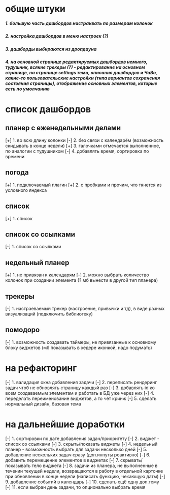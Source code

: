 # общие штуки
##### 1. большую часть дашбордов настраивать по размерам колонок
##### 2. настройка дашбордов в меню настроек (?)
##### 3. дашборды выбираются из дропдауна
##### 4. на основной странице редактируемых дашбордов немного, тудушник, всякие трекеры (?) - редактирование на основном странице, на странице settings тема, описания дашбордов и ЧаВо, какие-то пользовательские настройки (типа вариантов сохранения состояния страницы), отображение основных элементов, которые есть по умолчанию



# список дашбордов

## планер с еженедельными делами
[+] 1. во всю длину колонки
[-] 2. без связи с календарём (возможность скидывать в конце недели)
[+] 3. галочками отмечается выполненное, по аналогии с тудушником
[-] 4. добавлять время, сортировка по времени

## погода
[+] 1. подключаемый плагин
[+] 2. с пробками и прочим, что тянется из условного яндекса

## список
[+] 1. список

## список со ссылками
[-] 1. список со ссылками

## недельный планер
[+] 1. не привязан к календарям
[-] 2. можно выбрать количество колонок при создании элемента (? мб вынести в другой тип планера)

## трекеры
[-] 1. настраеваемый трекер (настроение, привычки и тд), в виде разных визуализаций (подключить библиотеку)

## помодоро
[-] 1. возможность создавать таймеры, не привязанные к основному блоку виджетов (мб показывать в хедере иконкой, надо подумать)



# на рефакторинг
[-] 1. валидация окна добавления задачи
[-] 2. переписать рендеринг задач чтоб не обновлять страницу каждый раз
[-] 3. добавлять id ко всем создаваемым элементам и работать в БД уже через них
[-] 4. переделать переименование виджетов, а то чёт кринж
[-] 5. сделать нормальный дизайн, базовая тема

# на дальнейшие доработки
[-] 1. сортировки по дате добавления задач/приоритету
[-] 2. виджет - список со ссылками
[-] 3. скрыть/показать виджеты
[-] 4. недельный планер - возможность выбрать для задачи несколько дней
[-] 5. добавление нескольких задач сразу (доп.инпуты реактивно)
[-] 6. добавить перемещение элементов в виджетах
[-] 7. скрывать/показывать тело виджета
[-] 8. задачи из планера, не выполненные в течении текущей недели, возвращаются в работу в отдельной карточке при обновлении в конце недели (написать функцию, чекающую даты)
[-] 9. добавление событий в календарь
[-] 10. сделать ещё одну доп.тему
[-] 11. если выбран день задачи, то опционально выбрать время
